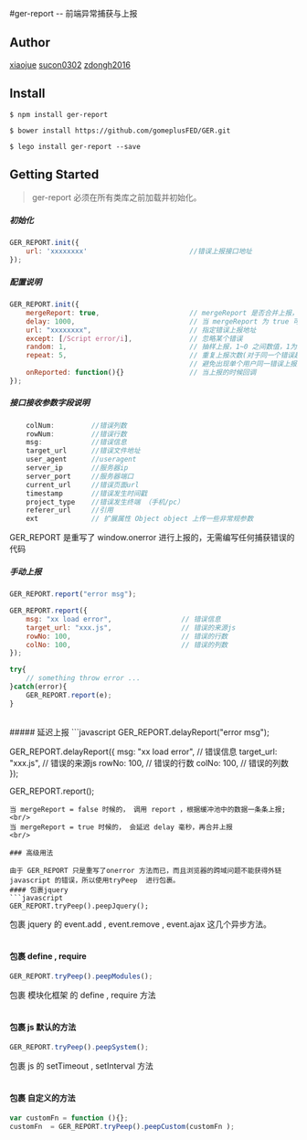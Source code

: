 #ger-report   -- 前端异常捕获与上报


## Author
[xiaojue](https://github.com/xiaojue) [sucon0302](https://github.com/sucon0302) [zdongh2016](https://github.com/zdongh2016)

## Install

```shell
$ npm install ger-report
```
```shell
$ bower install https://github.com/gomeplusFED/GER.git
```
```shell
$ lego install ger-report --save
```

## Getting Started
> ger-report 必须在所有类库之前加载并初始化。


##### 初始化
```javascript
GER_REPORT.init({
  	url: 'xxxxxxxx'                       	//错误上报接口地址
});
```
##### 配置说明
```javascript
GER_REPORT.init({
  	mergeReport: true,                    	// mergeReport 是否合并上报， false 关闭， true 启动（默认）
  	delay: 1000,                          	// 当 mergeReport 为 true 可用，延迟多少毫秒，合并缓冲区中的上报（默认）
  	url: "xxxxxxxx",         				// 指定错误上报地址
  	except: [/Script error/i],            	// 忽略某个错误
  	random: 1,                            	// 抽样上报，1~0 之间数值，1为100%上报（默认 1）
  	repeat: 5,                            	// 重复上报次数(对于同一个错误超过多少次不上报)
                                        	// 避免出现单个用户同一错误上报过多的情况
  	onReported: function(){}     			// 当上报的时候回调
});
```

##### 接口接收参数字段说明
```javascript
	colNum:  		//错误列数
	rowNum:  		//错误行数
	msg: 			//错误信息
	target_url  	//错误文件地址
	user_agent 	 	//useragent
	server_ip		//服务器ip
	server_port 	//服务器端口
	current_url  	//错误页面url
	timestamp    	//错误发生时间戳
	project_type 	//错误发生终端 （手机/pc）
	referer_url  	//引用
	ext             // 扩展属性 Object object 上传一些非常规参数
```
GER_REPORT 是重写了 window.onerror 进行上报的，无需编写任何捕获错误的代码
<br/>
#####  手动上报
```javascript
GER_REPORT.report("error msg");

GER_REPORT.report({
  	msg: "xx load error",                 // 错误信息
  	target_url: "xxx.js",                 // 错误的来源js
  	rowNo: 100,                           // 错误的行数
  	colNo: 100,                           // 错误的列数
});

try{
    // something throw error ...
}catch(error){
    GER_REPORT.report(e);
}
```
<br/>
#####  延迟上报
```javascript
GER_REPORT.delayReport("error msg");

GER_REPORT.delayReport({
  	msg: "xx load error",                // 错误信息
  	target_url: "xxx.js",                // 错误的来源js
  	rowNo: 100,                          // 错误的行数
 	colNo: 100,                          // 错误的列数
});

GER_REPORT.report();

```
当 mergeReport = false 时候的， 调用 report ，根据缓冲池中的数据一条条上报;<br/>
当 mergeReport = true 时候的， 会延迟 delay 毫秒，再合并上报
<br/>

### 高级用法

由于 GER_REPORT 只是重写了onerror 方法而已，而且浏览器的跨域问题不能获得外链 javascript 的错误，所以使用tryPeep  进行包裹。
#### 包裹jquery
```javascript
GER_REPORT.tryPeep().peepJquery();
```
包裹 jquery 的 event.add , event.remove , event.ajax 这几个异步方法。
<br/>
<br/>
#### 包裹 define , require
```javascript
GER_REPORT.tryPeep().peepModules();
```
包裹 模块化框架 的 define , require 方法
<br/>
<br/>
#### 包裹  js 默认的方法
```javascript
GER_REPORT.tryPeep().peepSystem();
```
包裹 js 的 setTimeout , setInterval 方法
<br/>
<br/>
#### 包裹 自定义的方法
```javascript
var customFn = function (){};
customFn  = GER_REPORT.tryPeep().peepCustom(customFn );



